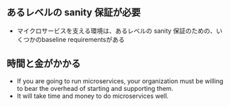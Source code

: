 ## あるレベルの sanity 保証が必要
* マイクロサービスを支える環境は、あるレベルの sanity 保証のための、いくつかのbaseline requirementsがある

## 時間と金がかかる
* If you are going to run microservices, your organization must be willing to bear the overhead of starting and supporting them.
* It will take time and money to do microservices well.
